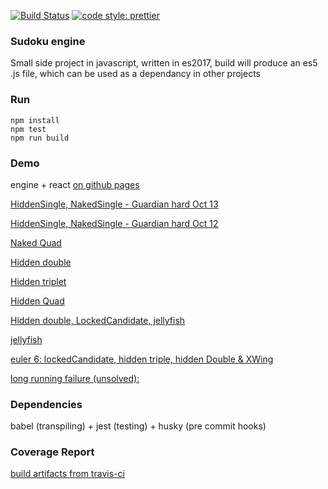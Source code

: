 [![Build Status](https://travis-ci.org/bmdoherty/sudoku.svg?branch=master)](https://travis-ci.org/bmdoherty/sudoku)
[![code style: prettier](https://img.shields.io/badge/code_style-prettier-ff69b4.svg?style=flat-square)](https://github.com/prettier/prettier)

### Sudoku engine
Small side project in javascript, written in es2017, build will produce an es5 .js file, which can be used as a dependancy in other projects

### Run
````
npm install
npm test
npm run build 
````

### Demo
engine + react [on github pages](https://bmdoherty.github.io/sudoku-react/)

[HiddenSingle, NakedSingle - Guardian hard Oct 13](https://bmdoherty.github.io/sudoku-react/#000000000007020400008504900009000800510080027000203000000000000435000196180000054)

[HiddenSingle, NakedSingle - Guardian hard Oct 12](https://bmdoherty.github.io/sudoku-react/#000000003089000060060078000000030006004500290006000014000020001070085000500403800)

[Naked Quad](https://bmdoherty.github.io/sudoku-react/#624900000739100008815004000400009370300040006591003002900400200100296004248357169)

[Hidden double](https://bmdoherty.github.io/sudoku-react/#049132000081479000327685914096051800075028000038046005853267000712894563964513000)

[Hidden triplet](https://bmdoherty.github.io/sudoku-react/#400000005000200700001000608009102300302097000070060000020051006086030000500009000)

[Hidden Quad](https://bmdoherty.github.io/sudoku-react/#000374200000082040000000000000030826600090004805046970547020009000000405010450702)

[Hidden double, LockedCandidate, jellyfish](https://bmdoherty.github.io/sudoku-react/#204103580000020341103485600732954168005010900619832400001508200300240000026300004)

[jellyfish](https://bmdoherty.github.io/sudoku-react/#200000003080030050003402100001205400000090000009308600002506900090020070400000001)

[euler 6: lockedCandidate, hidden triple, hidden Double & XWing](https://bmdoherty.github.io/sudoku-react/#043080250600000000000001094900004070000608000010200003820500000000000005034090710)

[long running failure (unsolved): ](https://bmdoherty.github.io/sudoku-react/#024000000000007100090000000000000084000075000600030000000400029000200300100000000)

### Dependencies
babel (transpiling) + jest (testing) + husky (pre commit hooks)

### Coverage Report
[build artifacts from travis-ci](https://bmdoherty.github.io/sudoku/)
